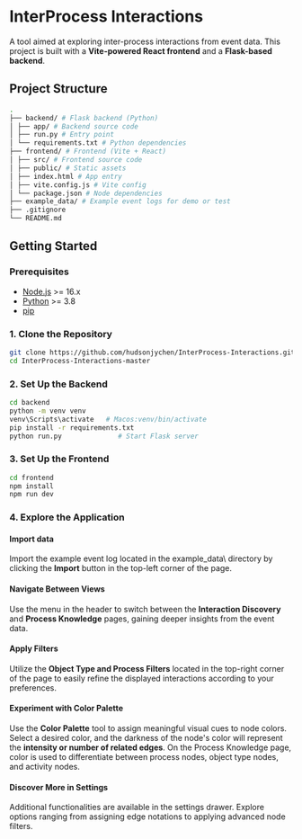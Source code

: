 # InterProcess Interactions

A tool aimed at exploring inter-process interactions from event data. 
This project is built with a **Vite-powered React frontend** and a **Flask-based backend**.

## Project Structure

```bash
.
├── backend/ # Flask backend (Python)
│ ├── app/ # Backend source code
│ ├── run.py # Entry point
│ └── requirements.txt # Python dependencies
├── frontend/ # Frontend (Vite + React)
│ ├── src/ # Frontend source code
│ ├── public/ # Static assets
│ ├── index.html # App entry
│ ├── vite.config.js # Vite config
│ └── package.json # Node dependencies
├── example_data/ # Example event logs for demo or test
├── .gitignore
└── README.md
```

## Getting Started

### Prerequisites

- [Node.js](https://nodejs.org/) >= 16.x
- [Python](https://www.python.org/) >= 3.8
- [pip](https://pip.pypa.io/en/stable/)

### 1. Clone the Repository
```bash
git clone https://github.com/hudsonjychen/InterProcess-Interactions.git
cd InterProcess-Interactions-master
```

### 2. Set Up the Backend
```bash
cd backend
python -m venv venv
venv\Scripts\activate   # Macos:venv/bin/activate
pip install -r requirements.txt
python run.py              # Start Flask server
```

### 3. Set Up the Frontend
```bash
cd frontend
npm install
npm run dev
```

### 4. Explore the Application
#### Import data
Import the example event log located in the example_data\ directory by clicking the **Import** button in the top-left corner of the page.
#### Navigate Between Views
Use the menu in the header to switch between the **Interaction Discovery** and **Process Knowledge** pages, gaining deeper insights from the event data.
#### Apply Filters
Utilize the **Object Type and Process Filters** located in the top-right corner of the page to easily refine the displayed interactions according to your preferences.
#### Experiment with Color Palette
Use the **Color Palette** tool to assign meaningful visual cues to node colors. Select a desired color, and the darkness of the node's color will represent the **intensity or number of related edges**. On the Process Knowledge page, color is used to differentiate between process nodes, object type nodes, and activity nodes.
#### Discover More in Settings
Additional functionalities are available in the settings drawer. Explore options ranging from assigning edge notations to applying advanced node filters.


